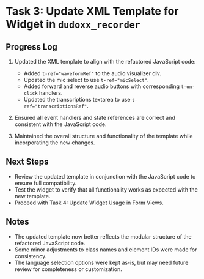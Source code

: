 # Task 3: Update XML Template for Widget in `dudoxx_recorder`

## Progress Log

1. Updated the XML template to align with the refactored JavaScript code:
   - Added `t-ref="waveformRef"` to the audio visualizer div.
   - Updated the mic select to use `t-ref="micSelect"`.
   - Added forward and reverse audio buttons with corresponding `t-on-click` handlers.
   - Updated the transcriptions textarea to use `t-ref="transcriptionsRef"`.

2. Ensured all event handlers and state references are correct and consistent with the JavaScript code.

3. Maintained the overall structure and functionality of the template while incorporating the new changes.

## Next Steps

- Review the updated template in conjunction with the JavaScript code to ensure full compatibility.
- Test the widget to verify that all functionality works as expected with the new template.
- Proceed with Task 4: Update Widget Usage in Form Views.

## Notes

- The updated template now better reflects the modular structure of the refactored JavaScript code.
- Some minor adjustments to class names and element IDs were made for consistency.
- The language selection options were kept as-is, but may need future review for completeness or customization.